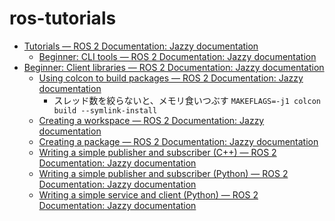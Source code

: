 # ros-tutorials

- [Tutorials — ROS 2 Documentation: Jazzy documentation](https://docs.ros.org/en/jazzy/Tutorials.html)
    - [Beginner: CLI tools — ROS 2 Documentation: Jazzy documentation](https://docs.ros.org/en/jazzy/Tutorials/Beginner-CLI-Tools.html)
- [Beginner: Client libraries — ROS 2 Documentation: Jazzy documentation](https://docs.ros.org/en/jazzy/Tutorials/Beginner-Client-Libraries.html)
    - [Using colcon to build packages — ROS 2 Documentation: Jazzy documentation](https://docs.ros.org/en/jazzy/Tutorials/Beginner-Client-Libraries/Colcon-Tutorial.html)
        - スレッド数を絞らないと、メモリ食いつぶす
            `MAKEFLAGS=-j1 colcon build --symlink-install`
    - [Creating a workspace — ROS 2 Documentation: Jazzy documentation](https://docs.ros.org/en/jazzy/Tutorials/Beginner-Client-Libraries/Creating-A-Workspace/Creating-A-Workspace.html)
    - [Creating a package — ROS 2 Documentation: Jazzy documentation](https://docs.ros.org/en/jazzy/Tutorials/Beginner-Client-Libraries/Creating-Your-First-ROS2-Package.html)
    - [Writing a simple publisher and subscriber \(C\+\+\) — ROS 2 Documentation: Jazzy documentation](https://docs.ros.org/en/jazzy/Tutorials/Beginner-Client-Libraries/Writing-A-Simple-Cpp-Publisher-And-Subscriber.html)
    - [Writing a simple publisher and subscriber \(Python\) — ROS 2 Documentation: Jazzy documentation](https://docs.ros.org/en/jazzy/Tutorials/Beginner-Client-Libraries/Writing-A-Simple-Py-Publisher-And-Subscriber.html)
    - [Writing a simple service and client \(Python\) — ROS 2 Documentation: Jazzy documentation](https://docs.ros.org/en/jazzy/Tutorials/Beginner-Client-Libraries/Writing-A-Simple-Py-Service-And-Client.html)